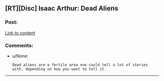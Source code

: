 ## [RT][Disc] Isaac Arthur: Dead Aliens

### Post:

[Link to content](https://www.youtube.com/watch?v=k7fLNvpl0c8)

### Comments:

- u/None:
  ```
  Dead aliens are a fertile area one could tell a lot of stories with, depending on how you want to tell it.
  ```

---

